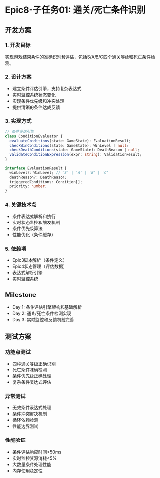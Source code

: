 # Epic8-子任务01: 通关/死亡条件识别

## 开发方案

### 1. 开发目标
实现游戏结束条件的准确识别和评估，包括S/A/B/C四个通关等级和死亡条件检测。

### 2. 设计方案
- 建立条件评估引擎，支持复杂表达式
- 实时监控系统状态变化
- 实现条件优先级和冲突处理
- 提供清晰的条件达成反馈

### 3. 实现方式
```typescript
// 条件评估引擎
class ConditionEvaluator {
  evaluateConditions(state: GameState): EvaluationResult;
  checkWinConditions(state: GameState): WinLevel | null;
  checkDeathConditions(state: GameState): DeathReason | null;
  validateConditionExpression(expr: string): ValidationResult;
}

interface EvaluationResult {
  winLevel?: WinLevel; // 'S' | 'A' | 'B' | 'C'
  deathReason?: DeathReason;
  triggeredConditions: Condition[];
  priority: number;
}
```

### 4. 关键技术点
- 条件表达式解析和执行
- 实时状态监控和触发机制
- 条件优先级算法
- 性能优化（条件缓存）

### 5. 依赖项
- Epic3脚本解析（条件定义）
- Epic4状态管理（评估数据）
- 表达式解析引擎
- 实时监控系统

## Milestone

- Day 1: 条件评估引擎架构和基础解析
- Day 2: 通关/死亡条件检测实现
- Day 3: 实时监控和反馈机制完善

## 测试方案

### 功能点测试
- 四种通关等级正确识别
- 死亡条件准确检测
- 条件优先级正确处理
- 复杂条件表达式评估

### 异常测试
- 无效条件表达式处理
- 条件冲突解决机制
- 循环依赖检测
- 性能边界测试

### 性能验证
- 条件评估响应时间<50ms
- 实时监控资源消耗<5%
- 大数量条件处理性能
- 内存使用稳定性